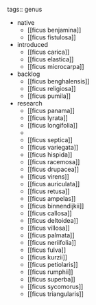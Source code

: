 tags:: genus

- native
	- [[ficus benjamina]]
	- [[ficus fistulosa]]
- introduced
	- [[ficus carica]]
	- [[ficus elastica]]
	- [[ficus microcarpa]]
- backlog
	- [[ficus benghalensis]]
	- [[ficus religiosa]]
	- [[ficus pumila]]
- research
	- [[ficus panama]]
	- [[ficus lyrata]]
	- [[ficus longifolia]]
	-
	- [[ficus septica]]
	- [[ficus variegata]]
	- [[ficus hispida]]
	- [[ficus racemosa]]
	- [[ficus drupacea]]
	- [[ficus virens]]
	- [[ficus auriculata]]
	- [[ficus retusa]]
	- [[ficus ampelas]]
	- [[ficus binnendijkii]]
	- [[ficus callosa]]
	- [[ficus deltoidea]]
	- [[ficus villosa]]
	- [[ficus palmata]]
	- [[ficus neriifolia]]
	- [[ficus fulva]]
	- [[ficus kurzii]]
	- [[ficus petiolaris]]
	- [[ficus rumphii]]
	- [[ficus superba]]
	- [[ficus sycomorus]]
	- [[ficus triangularis]]